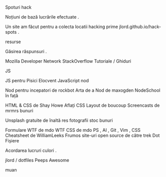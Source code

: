 Spoturi hack

Noțiuni de bază lucrările efectuate .

Un site am făcut pentru a colecta locatii hacking prime                                                         jlord.github.io/hack-spots .

resurse

Găsirea răspunsuri .

Mozilla Developer Network
StackOverflow
Tutoriale / Ghiduri

JS

JS pentru Pisici
Elocvent JavaScript
nod

Nod pentru incepatori de rockbot
Arta de a Nod de maxogden
NodeSchool
în față

HTML & CSS ​​de Shay Howe
Aflați CSS Layout de boucoup
Screencasts de mrmrs
bunuri

Unsplash gratuite de înaltă res fotografii stoc
bunuri

Formulare WTF de mdo
WTF CSS de mdo
PS , AI , Git , Vim , CSS Cheatsheet de WilliamLeeks
Frumos site-uri open source de către trek
Dot Fișiere

Acordarea lucruri culori .

jlord / dotfiles
Peeps Awesome

muan
